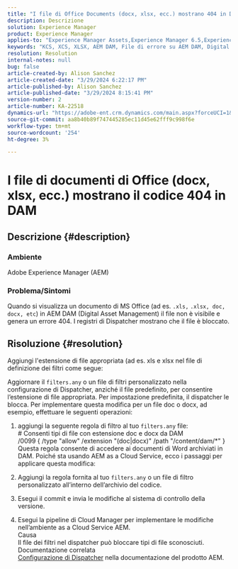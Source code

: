 ```yaml
---
title: "I file di Office Documents (docx, xlsx, ecc.) mostrano 404 in DAM"
description: Descrizione
solution: Experience Manager
product: Experience Manager
applies-to: "Experience Manager Assets,Experience Manager 6.5,Experience Manager"
keywords: "KCS, XCS, XLSX, AEM DAM, File di errore su AEM DAM, Digital Asset Management, doc, docx, office"
resolution: Resolution
internal-notes: null
bug: false
article-created-by: Alison Sanchez
article-created-date: "3/29/2024 6:22:17 PM"
article-published-by: Alison Sanchez
article-published-date: "3/29/2024 8:15:41 PM"
version-number: 2
article-number: KA-22518
dynamics-url: "https://adobe-ent.crm.dynamics.com/main.aspx?forceUCI=1&pagetype=entityrecord&etn=knowledgearticle&id=1455f040-f9ed-ee11-a203-6045bd045872"
source-git-commit: aa8b40b89f747445285ec11d45e62fff9c998f6e
workflow-type: tm+mt
source-wordcount: '254'
ht-degree: 3%

---
```


# I file di documenti di Office (docx, xlsx, ecc.) mostrano il codice 404 in DAM

## Descrizione {#description}


### Ambiente

Adobe Experience Manager (AEM)

### Problema/Sintomi

Quando si visualizza un documento di MS Office (ad es. `.xls,` `.xlsx, doc, docx, etc`) in AEM DAM (Digital Asset Management) il file non è visibile e genera un errore 404. I registri di Dispatcher mostrano che il file è bloccato.




## Risoluzione {#resolution}


Aggiungi l&#39;estensione di file appropriata (ad es. xls e xlsx nel file di definizione dei filtri come segue:

Aggiornare il `filters.any` o un file di filtri personalizzato nella configurazione di Dispatcher, anziché il file predefinito, per consentire l’estensione di file appropriata. Per impostazione predefinita, il dispatcher le blocca. Per implementare questa modifica per un file doc o docx, ad esempio, effettuare le seguenti operazioni:

1. aggiungi la seguente regola di filtro al tuo `filters.any` file:
   <br># Consenti tipi di file con estensione doc e docx da DAM
   <br>/0099 { /type &quot;allow&quot; /extension &quot;(doc|docx)&quot; /path &quot;/content/dam/\*&quot; }<br>
Questa regola consente di accedere ai documenti di Word archiviati in DAM. Poiché sta usando AEM as a Cloud Service, ecco i passaggi per applicare questa modifica:



2. Aggiungi la regola fornita al tuo `filters.any` o un file di filtro personalizzato all’interno dell’archivio del codice.
3. Esegui il commit e invia le modifiche al sistema di controllo della versione.
4. Esegui la pipeline di Cloud Manager per implementare le modifiche nell’ambiente as a Cloud Service AEM.
   <br>Causa<br>
Il file dei filtri nel dispatcher può bloccare tipi di file sconosciuti.
   <br>Documentazione correlata<br>
   [Configurazione di Dispatcher](https://experienceleague.adobe.com/docs/experience-manager-dispatcher/using/configuring/dispatcher-configuration.html?lang=it) nella documentazione del prodotto AEM.
   <br> <br>

